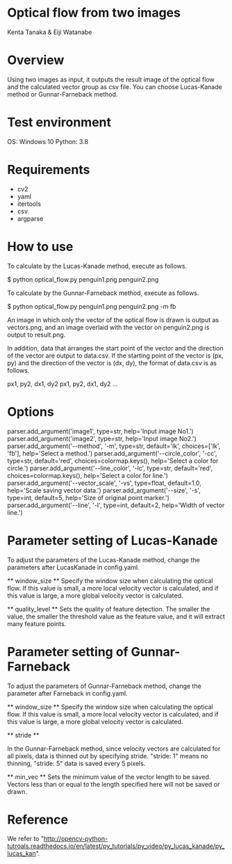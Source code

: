 Optical flow from two images
================================
Kenta Tanaka & Eiji Watanabe


Overview
================================
Using two images as input, it outputs the result image of the optical flow and the calculated vector group as csv file.
You can choose Lucas-Kanade method or Gunnar-Farneback method.


Test environment
===========================
OS: Windows 10
Python: 3.8


Requirements
===========================
* cv2
* yaml
* itertools
* csv
* argparse


How to use
================================
To calculate by the Lucas-Kanade method, execute as follows.

  $ python optical_flow.py penguin1.png penguin2.png

To calculate by the Gunnar-Farneback method, execute as follows.

  $ python optical_flow.py penguin1.png penguin2.png -m fb

An image in which only the vector of the optical flow is drawn is output as vectors.png,
 and an image overlaid with the vector on penguin2.png is output to result.png.

In addition, data that arranges the start point of the vector and the direction of the vector are output to data.csv.
If the starting point of the vector is (px, py) and the direction of the vector is (dx, dy),
the format of data.csv is as follows.

px1, py2, dx1, dy2
px1, py2, dx1, dy2
...


Options
================================
parser.add_argument('image1', type=str, help='Input image No1.')
parser.add_argument('image2', type=str, help='Input image No2.')
parser.add_argument('--method', '-m', type=str, default='lk', choices=['lk', 'fb'], help='Select a method.')
parser.add_argument('--circle_color', '-cc', type=str, default='red', choices=colormap.keys(), help='Select a color for circle.')
parser.add_argument('--line_color', '-lc', type=str, default='red', choices=colormap.keys(), help='Select a color for line.')
parser.add_argument('--vector_scale', '-vs', type=float, default=1.0, help='Scale saving vector data.')
parser.add_argument('--size', '-s', type=int, default=5, help='Size of original point marker.')
parser.add_argument('--line', '-l', type=int, default=2, help='Width of vector line.')


Parameter setting of Lucas-Kanade
================================
To adjust the parameters of the Lucas-Kanade method, change the parameters after LucasKanade in config.yaml.

** window_size **
Specify the window size when calculating the optical flow.
If this value is small, a more local velocity vector is calculated,
and if this value is large, a more global velocity vector is calculated.

** quality_level **
Sets the quality of feature detection.
The smaller the value, the smaller the threshold value as the feature value,
and it will extract many feature points.



Parameter setting of Gunnar-Farneback
================================
To adjust the parameters of Gunnar-Farneback method, change the parameter after Farneback in config.yaml.

** window_size **
Specify the window size when calculating the optical flow.
If this value is small, a more local velocity vector is calculated,
and if this value is large, a more global velocity vector is calculated.

** stride **

In the Gunnar-Farneback method, since velocity vectors are calculated for all pixels,
data is thinned out by specifying stride.
"stride: 1" means no thinning, "stride: 5" data is saved every 5 pixels.

** min_vec **
Sets the minimum value of the vector length to be saved.
Vectors less than or equal to the length specified here will not be saved or drawn.



Reference
===========================
We refer to
"http://opencv-python-tutroals.readthedocs.io/en/latest/py_tutorials/py_video/py_lucas_kanade/py_lucas_kan".
